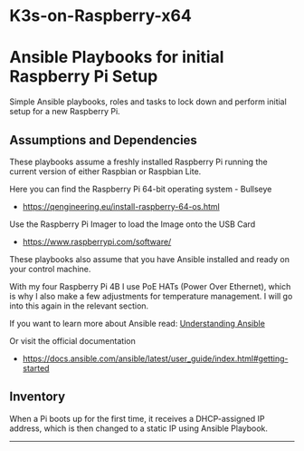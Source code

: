 # K3s-on-Raspberry-x64

<h1>Ansible Playbooks for initial Raspberry Pi Setup</h1>
Simple Ansible playbooks, roles and tasks to lock down and perform initial setup for a new Raspberry Pi.

<h2>Assumptions and Dependencies</h2>
These playbooks assume a freshly installed Raspberry Pi running the current version of either Raspbian or Raspbian Lite.

Here you can find the Raspberry Pi 64-bit operating system - Bullseye
- https://qengineering.eu/install-raspberry-64-os.html

Use the Raspberry Pi Imager to load the Image onto the USB Card
- https://www.raspberrypi.com/software/

These playbooks also assume that you have Ansible installed and ready on your control machine.

With my four Raspberry Pi 4B I use PoE HATs (Power Over Ethernet), which is why I also make a few adjustments for temperature management. I will go into this again in the relevant section. 

If you want to learn more about Ansible read:
[Understanding Ansible](documentation/ansible.md)

Or visit the official documentation
* https://docs.ansible.com/ansible/latest/user_guide/index.html#getting-started

<h2>Inventory</h2>
When a Pi boots up for the first time, it receives a DHCP-assigned IP address, which is then changed to a static IP using Ansible Playbook.

---

